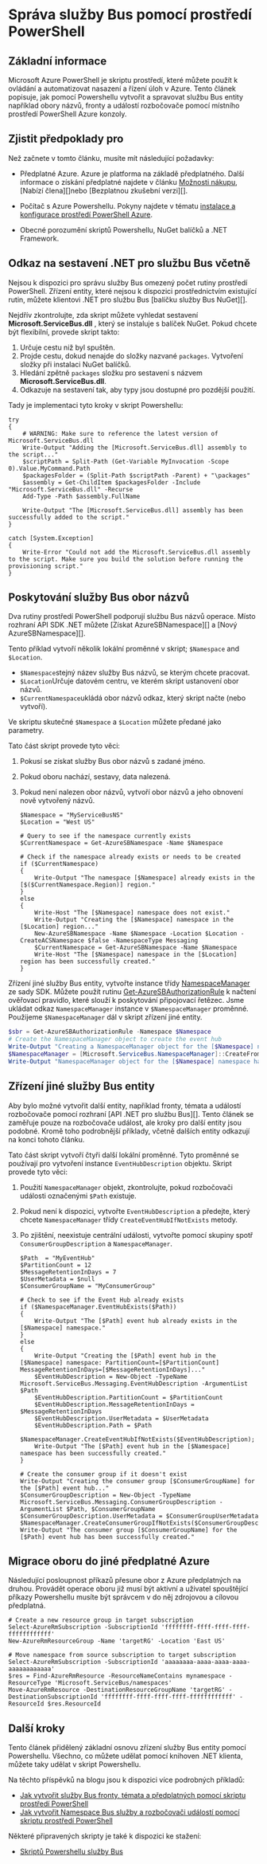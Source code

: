 <properties
    pageTitle="Správa služby Bus pomocí prostředí PowerShell | Microsoft Azure"
    description="Správa služby Bus pomocí skriptů Powershellu"
    services="service-bus"
    documentationCenter=".net"
    authors="sethmanheim"
    manager="timlt"
    editor=""/>

<tags
    ms.service="service-bus"
    ms.workload="na"
    ms.tgt_pltfrm="na"
    ms.devlang="na"
    ms.topic="article"
    ms.date="10/03/2016"
    ms.author="sethm"/>

# <a name="manage-service-bus-with-powershell"></a>Správa služby Bus pomocí prostředí PowerShell

## <a name="overview"></a>Základní informace

Microsoft Azure PowerShell je skriptu prostředí, které můžete použít k ovládání a automatizovat nasazení a řízení úloh v Azure. Tento článek popisuje, jak pomocí Powershellu vytvořit a spravovat službu Bus entity například obory názvů, fronty a událostí rozbočovače pomocí místního prostředí PowerShell Azure konzoly.

## <a name="prerequisites"></a>Zjistit předpoklady pro

Než začnete v tomto článku, musíte mít následující požadavky:

- Předplatné Azure. Azure je platforma na základě předplatného. Další informace o získání předplatné najdete v článku [Možnosti nákupu][], [Nabízí člena][]nebo [Bezplatnou zkušební verzi][].

- Počítač s Azure Powershellu. Pokyny najdete v tématu [instalace a konfigurace prostředí PowerShell Azure][].

- Obecné porozumění skriptů Powershellu, NuGet balíčků a .NET Framework.

## <a name="including-a-reference-to-the-net-assembly-for-service-bus"></a>Odkaz na sestavení .NET pro službu Bus včetně

Nejsou k dispozici pro správu služby Bus omezený počet rutiny prostředí PowerShell. Zřízení entity, které nejsou k dispozici prostřednictvím existující rutin, můžete klientovi .NET pro službu Bus [balíčku služby Bus NuGet][].

Nejdřív zkontrolujte, zda skript můžete vyhledat sestavení **Microsoft.ServiceBus.dll** , který se instaluje s balíček NuGet. Pokud chcete být flexibilní, provede skript takto:

1. Určuje cestu niž byl spuštěn.
2. Projde cestu, dokud nenajde do složky nazvané `packages`. Vytvoření složky při instalaci NuGet balíčků.
3. Hledání zpětně `packages` složku pro sestavení s názvem **Microsoft.ServiceBus.dll**.
4. Odkazuje na sestavení tak, aby typy jsou dostupné pro pozdější použití.

Tady je implementaci tyto kroky v skript Powershellu:

```
try
{
    # WARNING: Make sure to reference the latest version of Microsoft.ServiceBus.dll
    Write-Output "Adding the [Microsoft.ServiceBus.dll] assembly to the script..."
    $scriptPath = Split-Path (Get-Variable MyInvocation -Scope 0).Value.MyCommand.Path
    $packagesFolder = (Split-Path $scriptPath -Parent) + "\packages"
    $assembly = Get-ChildItem $packagesFolder -Include "Microsoft.ServiceBus.dll" -Recurse
    Add-Type -Path $assembly.FullName

    Write-Output "The [Microsoft.ServiceBus.dll] assembly has been successfully added to the script."
}

catch [System.Exception]
{
    Write-Error "Could not add the Microsoft.ServiceBus.dll assembly to the script. Make sure you build the solution before running the provisioning script."
}
```

## <a name="provision-a-service-bus-namespace"></a>Poskytování služby Bus obor názvů

Dva rutiny prostředí PowerShell podporují službu Bus názvů operace. Místo rozhraní API SDK .NET můžete [Získat AzureSBNamespace][] a [Nový AzureSBNamespace][].

Tento příklad vytvoří několik lokální proměnné v skript; `$Namespace` and `$Location`.

- `$Namespace`stejný název služby Bus názvů, se kterým chcete pracovat.
- `$Location`Určuje datovém centru, ve kterém skript ustanovení obor názvů.
- `$CurrentNamespace`ukládá obor názvů odkaz, který skript načte (nebo vytvoří).

Ve skriptu skutečné `$Namespace` a `$Location` můžete předané jako parametry.

Tato část skript provede tyto věci:

1. Pokusí se získat služby Bus obor názvů s zadané jméno.
2. Pokud oboru nachází, sestavy, data nalezená.
3. Pokud není nalezen obor názvů, vytvoří obor názvů a jeho obnovení nově vytvořený názvů.

    ```
    $Namespace = "MyServiceBusNS"
    $Location = "West US"
    
    # Query to see if the namespace currently exists
    $CurrentNamespace = Get-AzureSBNamespace -Name $Namespace
    
    # Check if the namespace already exists or needs to be created
    if ($CurrentNamespace)
    {
        Write-Output "The namespace [$Namespace] already exists in the [$($CurrentNamespace.Region)] region."
    }
    else
    {
        Write-Host "The [$Namespace] namespace does not exist."
        Write-Output "Creating the [$Namespace] namespace in the [$Location] region..."
        New-AzureSBNamespace -Name $Namespace -Location $Location -CreateACSNamespace $false -NamespaceType Messaging
        $CurrentNamespace = Get-AzureSBNamespace -Name $Namespace
        Write-Host "The [$Namespace] namespace in the [$Location] region has been successfully created."
    }
    ```

Zřízení jiné služby Bus entity, vytvořte instance třídy [NamespaceManager][] ze sady SDK.
Můžete použít rutinu [Get-AzureSBAuthorizationRule][] k načtení ověřovací pravidlo, které slouží k poskytování připojovací řetězec. Jsme ukládat odkaz `NamespaceManager` instance v `$NamespaceManager` proměnné. Použijeme `$NamespaceManager` dál v skript zřízení jiné entity.

``` powershell
$sbr = Get-AzureSBAuthorizationRule -Namespace $Namespace
# Create the NamespaceManager object to create the event hub
Write-Output "Creating a NamespaceManager object for the [$Namespace] namespace..."
$NamespaceManager = [Microsoft.ServiceBus.NamespaceManager]::CreateFromConnectionString($sbr.ConnectionString);
Write-Output "NamespaceManager object for the [$Namespace] namespace has been successfully created."
```

## <a name="provisioning-other-service-bus-entities"></a>Zřízení jiné služby Bus entity

Aby bylo možné vytvořit další entity, například fronty, témata a událostí rozbočovače pomocí rozhraní [API .NET pro službu Bus][]. Tento článek se zaměřuje pouze na rozbočovače událost, ale kroky pro další entity jsou podobné. Kromě toho podrobnější příklady, včetně dalších entity odkazují na konci tohoto článku.

Tato část skript vytvoří čtyři další lokální proměnné. Tyto proměnné se používají pro vytvoření instance `EventHubDescription` objektu. Skript provede tyto věci:

1. Použití `NamespaceManager` objekt, zkontrolujte, pokud rozbočovači události označenými `$Path` existuje.
2. Pokud není k dispozici, vytvořte `EventHubDescription` a předejte, který chcete `NamespaceManager` třídy `CreateEventHubIfNotExists` metody.
3. Po zjištění, neexistuje centrální události, vytvořte pomocí skupiny spotř `ConsumerGroupDescription` a `NamespaceManager`.

    ```
    $Path  = "MyEventHub"
    $PartitionCount = 12
    $MessageRetentionInDays = 7
    $UserMetadata = $null
    $ConsumerGroupName = "MyConsumerGroup"
        
    # Check to see if the Event Hub already exists
    if ($NamespaceManager.EventHubExists($Path))
    {
        Write-Output "The [$Path] event hub already exists in the [$Namespace] namespace."  
    }
    else
    {
        Write-Output "Creating the [$Path] event hub in the [$Namespace] namespace: PartitionCount=[$PartitionCount] MessageRetentionInDays=[$MessageRetentionInDays]..."
        $EventHubDescription = New-Object -TypeName Microsoft.ServiceBus.Messaging.EventHubDescription -ArgumentList $Path
        $EventHubDescription.PartitionCount = $PartitionCount
        $EventHubDescription.MessageRetentionInDays = $MessageRetentionInDays
        $EventHubDescription.UserMetadata = $UserMetadata
        $EventHubDescription.Path = $Path
        $NamespaceManager.CreateEventHubIfNotExists($EventHubDescription);
        Write-Output "The [$Path] event hub in the [$Namespace] namespace has been successfully created."
    }
        
    # Create the consumer group if it doesn't exist
    Write-Output "Creating the consumer group [$ConsumerGroupName] for the [$Path] event hub..."
    $ConsumerGroupDescription = New-Object -TypeName Microsoft.ServiceBus.Messaging.ConsumerGroupDescription -ArgumentList $Path, $ConsumerGroupName
    $ConsumerGroupDescription.UserMetadata = $ConsumerGroupUserMetadata
    $NamespaceManager.CreateConsumerGroupIfNotExists($ConsumerGroupDescription);
    Write-Output "The consumer group [$ConsumerGroupName] for the [$Path] event hub has been successfully created."
    ```

## <a name="migrate-a-namespace-to-another-azure-subscription"></a>Migrace oboru do jiné předplatné Azure

Následující posloupnost příkazů přesune obor z Azure předplatných na druhou. Provádět operace oboru již musí být aktivní a uživatel spouštějící příkazy Powershellu musíte být správcem v do něj zdrojovou a cílovou předplatná.

```
# Create a new resource group in target subscription
Select-AzureRmSubscription -SubscriptionId 'ffffffff-ffff-ffff-ffff-ffffffffffff'
New-AzureRmResourceGroup -Name 'targetRG' -Location 'East US'

# Move namespace from source subscription to target subscription
Select-AzureRmSubscription -SubscriptionId 'aaaaaaaa-aaaa-aaaa-aaaa-aaaaaaaaaaaa'
$res = Find-AzureRmResource -ResourceNameContains mynamespace -ResourceType 'Microsoft.ServiceBus/namespaces'
Move-AzureRmResource -DestinationResourceGroupName 'targetRG' -DestinationSubscriptionId 'ffffffff-ffff-ffff-ffff-ffffffffffff' -ResourceId $res.ResourceId
```

## <a name="next-steps"></a>Další kroky

Tento článek přidělený základní osnovu zřízení služby Bus entity pomocí Powershellu. Všechno, co můžete udělat pomocí knihoven .NET klienta, můžete taky udělat v skript Powershellu.

Na těchto příspěvků na blogu jsou k dispozici více podrobných příkladů:

- [Jak vytvořit služby Bus fronty, témata a předplatných pomocí skriptu prostředí PowerShell](http://blogs.msdn.com/b/paolos/archive/2014/12/02/how-to-create-a-service-bus-queues-topics-and-subscriptions-using-a-powershell-script.aspx)
- [Jak vytvořit Namespace Bus služby a rozbočovači událostí pomocí skriptu prostředí PowerShell](http://blogs.msdn.com/b/paolos/archive/2014/12/01/how-to-create-a-service-bus-namespace-and-an-event-hub-using-a-powershell-script.aspx)

Některé připravených skripty je také k dispozici ke stažení:
- [Skriptů Powershellu služby Bus](https://code.msdn.microsoft.com/Service-Bus-PowerShell-a46b7059)

<!--Link references-->
[Možnosti nákupu]: http://azure.microsoft.com/pricing/purchase-options/
[Člen nabídky]: http://azure.microsoft.com/pricing/member-offers/
[Bezplatná zkušební verze]: http://azure.microsoft.com/pricing/free-trial/
[Instalace a konfigurace prostředí PowerShell Azure]: ../powershell-install-configure.md
[Služba Bus NuGet balíčku]: http://www.nuget.org/packages/WindowsAzure.ServiceBus/
[Get-AzureSBNamespace]: https://msdn.microsoft.com/library/azure/dn495122.aspx
[Nové AzureSBNamespace]: https://msdn.microsoft.com/library/azure/dn495165.aspx
[Get-AzureSBAuthorizationRule]: https://msdn.microsoft.com/library/azure/dn495113.aspx
[Rozhraní API .NET pro službu Bus]: https://msdn.microsoft.com/library/azure/microsoft.servicebus.aspx
[NamespaceManager]: https://msdn.microsoft.com/library/azure/microsoft.servicebus.namespacemanager.aspx
